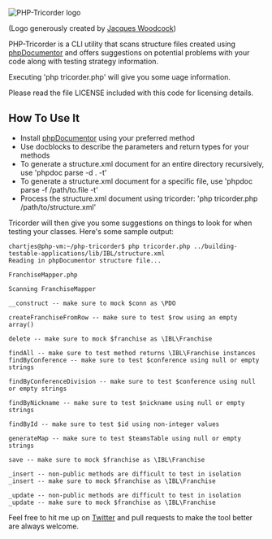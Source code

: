 ![PHP-Tricorder logo](http://grumpy-testing.com/Tricorder_text.png)

(Logo generously created by [Jacques Woodcock](https://twitter.com/jacques_thekit))

PHP-Tricorder is a CLI utility that scans structure files created using [phpDocumentor](http://phpdoc.org)
and offers suggestions on potential problems with your code along with testing
strategy information.

Executing 'php tricorder.php' will give you some uage information.

Please read the file LICENSE included with this code for licensing details.

How To Use It
-------------

* Install [phpDocumentor](http://phpdoc.org) using your preferred method
* Use docblocks to describe the parameters and return types for your methods
* To generate a structure.xml document for an entire directory recursively, use 'phpdoc parse -d . -t'
* To generate a structure.xml document for a specific file, use 'phpdoc parse -f /path/to.file -t'
* Process the structure.xml document using tricorder: 'php tricorder.php /path/to/structure.xml'

Tricorder will then give you some suggestions on things to look for when testing
your classes. Here's some sample output:

	chartjes@php-vm:~/php-tricorder$ php tricorder.php ../building-testable-applications/lib/IBL/structure.xml 
	Reading in phpDocumentor structure file...

	FranchiseMapper.php

	Scanning FranchiseMapper

	__construct -- make sure to mock $conn as \PDO

	createFranchiseFromRow -- make sure to test $row using an empty array()

	delete -- make sure to mock $franchise as \IBL\Franchise

	findAll -- make sure to test method returns \IBL\Franchise instances
	findByConference -- make sure to test $conference using null or empty strings

	findByConferenceDivision -- make sure to test $conference using null or empty strings

	findByNickname -- make sure to test $nickname using null or empty strings

	findById -- make sure to test $id using non-integer values

	generateMap -- make sure to test $teamsTable using null or empty strings

	save -- make sure to mock $franchise as \IBL\Franchise

	_insert -- non-public methods are difficult to test in isolation
	_insert -- make sure to mock $franchise as \IBL\Franchise

	_update -- non-public methods are difficult to test in isolation
	_update -- make sure to mock $franchise as \IBL\Franchise
  

Feel free to hit me up on [Twitter](https://twitter.com/grmpyprogrammer) and pull requests
to make the tool better are always welcome. 
